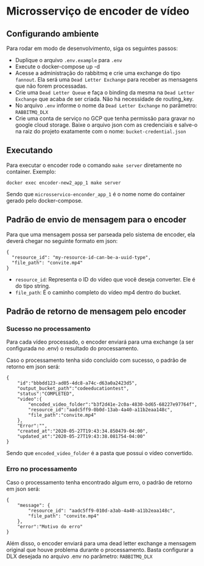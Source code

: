 # Microsserviço de encoder de vídeo

## Configurando ambiente

Para rodar em modo de desenvolvimento, siga os seguintes passos:

* Duplique o arquivo `.env.example` para `.env`
* Execute o docker-compose up -d
* Acesse a administração do rabbitmq e crie uma exchange do tipo `fannout`. Ela será uma `Dead Letter Exchange` para receber as mensagens que não forem processadas.
* Crie uma `Dead Letter Queue` e faça o binding da mesma na `Dead Letter Exchange` que acaba de ser criada. Não há necessidade de routing_key.
* No arquivo `.env` informe o nome da `Dead Letter Exchange` no parâmetro: `RABBITMQ_DLX`
* Crie uma conta de serviço no GCP que tenha permissão para gravar no google cloud storage. Baixe o arquivo json com as credenciais e salve-o na raiz do projeto exatamente com o nome: `bucket-credential.json`

## Executando

Para executar o encoder rode o comando `make server` diretamente no container. Exemplo:

```
docker exec encoder-new2_app_1 make server
```

Sendo que `microsservico-enconder_app_1` é o nome nome do container gerado pelo docker-compose.

## Padrão de envio de mensagem para o encoder

Para que uma mensagem possa ser parseada pelo sistema de encoder, ela deverá chegar no seguinte formato em json:

```
{
  "resource_id": "my-resource-id-can-be-a-uuid-type",
  "file_path": "convite.mp4"
}
```

* `resource_id`: Representa o ID do vídeo que você deseja converter. Ele é do tipo string.
* `file_path`: É o caminho completo do vídeo mp4 dentro do bucket.

## Padrão de retorno de mensagem pelo encoder

### Sucesso no processamento

Para cada vídeo processado, o encoder enviará para uma exchange (a ser configurada no .env) o resultado do processamento.

Caso o processamento tenha sido concluído com sucesso, o padrão de retorno em json será:

```
{
    "id":"bbbdd123-ad05-4dc8-a74c-d63a0a2423d5",
    "output_bucket_path":"codeeducationtest",
    "status":"COMPLETED",
    "video":{
        "encoded_video_folder":"b3f2d41e-2c0a-4830-bd65-68227e97764f",
        "resource_id":"aadc5ff9-0b0d-13ab-4a40-a11b2eaa148c",
        "file_path":"convite.mp4"
    },
    "Error":"",
    "created_at":"2020-05-27T19:43:34.850479-04:00",
    "updated_at":"2020-05-27T19:43:38.081754-04:00"
}
```

Sendo que `encoded_video_folder` é a pasta que possui o vídeo convertido.

### Erro no processamento

Caso o processamento tenha encontrado algum erro, o padrão de retorno em json será:

```
{
    "message": {
        "resource_id": "aadc5ff9-010d-a3ab-4a40-a11b2eaa148c",
        "file_path": "convite.mp4"
    },
    "error":"Motivo do erro"
}
```

Além disso, o encoder enviará para uma dead letter exchange a mensagem original que houve problema durante o processamento.
Basta configurar a DLX desejada no arquivo .env no parâmetro: `RABBITMQ_DLX`

